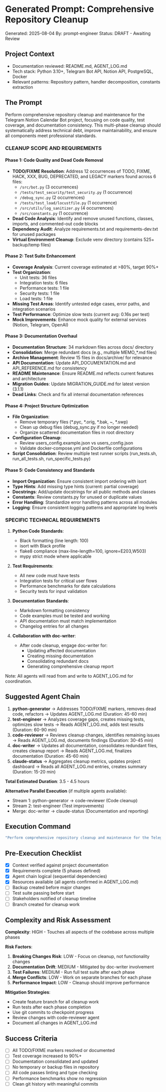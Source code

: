 # Generated Prompt: Comprehensive Repository Cleanup
Generated: 2025-08-04
By: prompt-engineer
Status: DRAFT - Awaiting Review

## Project Context
- Documentation reviewed: README.md, AGENT_LOG.md
- Tech stack: Python 3.10+, Telegram Bot API, Notion API, PostgreSQL, Docker
- Relevant patterns: Repository pattern, handler decomposition, constants extraction

## The Prompt
Perform comprehensive repository cleanup and maintenance for the Telegram Notion Calendar Bot project, focusing on code quality, test coverage, and documentation consistency. This multi-phase cleanup should systematically address technical debt, improve maintainability, and ensure all components meet professional standards.

### CLEANUP SCOPE AND REQUIREMENTS

#### Phase 1: Code Quality and Dead Code Removal
- **TODO/FIXME Resolution**: Address 12 occurrences of TODO, FIXME, HACK, XXX, BUG, DEPRECATED, and LEGACY markers found across 6 files:
  - `/src/bot.py` (3 occurrences)
  - `/tests/test_security/test_security.py` (1 occurrence)
  - `/debug_sync.py` (2 occurrences)
  - `/tests/test_load/locustfile.py` (1 occurrence)
  - `/src/utils/log_sanitizer.py` (4 occurrences)
  - `/src/constants.py` (1 occurrence)
- **Dead Code Analysis**: Identify and remove unused functions, classes, imports, and commented-out code blocks
- **Dependency Audit**: Analyze requirements.txt and requirements-dev.txt for unused packages
- **Virtual Environment Cleanup**: Exclude venv directory (contains 525+ backup/temp files)

#### Phase 2: Test Suite Enhancement
- **Coverage Analysis**: Current coverage estimated at >80%, target 90%+
- **Test Organization**: 
  - Unit tests: 36 files
  - Integration tests: 6 files
  - Performance tests: 1 file
  - Security tests: 1 file
  - Load tests: 1 file
- **Missing Test Areas**: Identify untested edge cases, error paths, and integration scenarios
- **Test Performance**: Optimize slow tests (current avg: 0.16s per test)
- **Mock Improvements**: Enhance mock quality for external services (Notion, Telegram, OpenAI)

#### Phase 3: Documentation Overhaul
- **Documentation Structure**: 34 markdown files across docs/ directory
- **Consolidation**: Merge redundant docs (e.g., multiple MEMO_*.md files)
- **Archive Management**: Review 15 files in docs/archive/ for relevance
- **API Documentation**: Update API_DOCUMENTATION.md and API_REFERENCE.md for consistency
- **README Maintenance**: Ensure README.md reflects current features and architecture
- **Migration Guides**: Update MIGRATION_GUIDE.md for latest version (3.1.1)
- **Dead Links**: Check and fix all internal documentation references

#### Phase 4: Project Structure Optimization
- **File Organization**:
  - Remove temporary files (*.pyc, *.orig, *.bak, ~, *.swp)
  - Clean up debug files (debug_sync.py if no longer needed)
  - Organize scattered documentation files in root directory
- **Configuration Cleanup**: 
  - Review users_config.example.json vs users_config.json
  - Validate docker-compose.yml and Dockerfile configurations
- **Script Consolidation**: Review multiple test runner scripts (run_tests.sh, run_all_tests.sh, run_specific_tests.py)

#### Phase 5: Code Consistency and Standards
- **Import Organization**: Ensure consistent import ordering with isort
- **Type Hints**: Add missing type hints (current: partial coverage)
- **Docstrings**: Add/update docstrings for all public methods and classes
- **Constants**: Review constants.py for unused or duplicate values
- **Error Handling**: Standardize error handling patterns across all modules
- **Logging**: Ensure consistent logging patterns and appropriate log levels

### SPECIFIC TECHNICAL REQUIREMENTS

1. **Python Code Standards**:
   - Black formatting (line length: 100)
   - isort with Black profile
   - flake8 compliance (max-line-length=100, ignore=E203,W503)
   - mypy strict mode where applicable

2. **Test Requirements**:
   - All new code must have tests
   - Integration tests for critical user flows
   - Performance benchmarks for date calculations
   - Security tests for input validation

3. **Documentation Standards**:
   - Markdown formatting consistency
   - Code examples must be tested and working
   - API documentation must match implementation
   - Changelog entries for all changes

4. **Collaboration with doc-writer**:
   - After code cleanup, engage doc-writer for:
     - Updating affected documentation
     - Creating missing documentation
     - Consolidating redundant docs
     - Generating comprehensive cleanup report

Note: All agents will read from and write to AGENT_LOG.md for coordination.

## Suggested Agent Chain
1. **python-generator** → Addresses TODO/FIXME markers, removes dead code, refactors → Updates AGENT_LOG.md (Duration: 45-60 min)
2. **test-engineer** → Analyzes coverage gaps, creates missing tests, optimizes slow tests → Reads AGENT_LOG.md, adds test results (Duration: 60-90 min)
3. **code-reviewer** → Reviews cleanup changes, identifies remaining issues → Reads AGENT_LOG.md, documents findings (Duration: 30-45 min)
4. **doc-writer** → Updates all documentation, consolidates redundant files, creates cleanup report → Reads AGENT_LOG.md, finalizes documentation (Duration: 45-60 min)
5. **claude-status** → Aggregates cleanup metrics, updates project dashboard → Reads all AGENT_LOG.md entries, creates summary (Duration: 15-20 min)

**Total Estimated Duration**: 3.5 - 4.5 hours

**Alternative Parallel Execution** (if multiple agents available):
- Stream 1: python-generator → code-reviewer (Code cleanup)
- Stream 2: test-engineer (Test improvements)
- Merge: doc-writer → claude-status (Documentation and reporting)

## Execution Command
```bash
"Perform comprehensive repository cleanup and maintenance for the Telegram Notion Calendar Bot project, focusing on code quality, test coverage, and documentation consistency. Start by addressing the 12 TODO/FIXME markers in src/bot.py, tests/test_security/test_security.py, debug_sync.py, tests/test_load/locustfile.py, src/utils/log_sanitizer.py, and src/constants.py. Remove dead code, audit dependencies, enhance test coverage to 90%+, consolidate the 34 documentation files, and ensure all code follows Black/isort/flake8/mypy standards. Each phase should update AGENT_LOG.md for coordination with subsequent agents."
```

## Pre-Execution Checklist
- [x] Context verified against project documentation
- [x] Requirements complete (5 phases defined)
- [x] Agent chain logical (sequential dependencies)
- [x] Resources available (all agents confirmed in AGENT_LOG.md)
- [ ] Backup created before major changes
- [ ] Test suite passing before start
- [ ] Stakeholders notified of cleanup timeline
- [ ] Branch created for cleanup work

## Complexity and Risk Assessment

**Complexity**: HIGH - Touches all aspects of the codebase across multiple phases

**Risk Factors**:
1. **Breaking Changes Risk**: LOW - Focus on cleanup, not functionality changes
2. **Documentation Drift**: MEDIUM - Mitigated by doc-writer involvement
3. **Test Failures**: MEDIUM - Run full test suite after each phase
4. **Merge Conflicts**: LOW - Work on separate branches for each phase
5. **Performance Impact**: LOW - Cleanup should improve performance

**Mitigation Strategies**:
- Create feature branch for all cleanup work
- Run tests after each phase completion
- Use git commits to checkpoint progress
- Review changes with code-reviewer agent
- Document all changes in AGENT_LOG.md

## Success Criteria
- [ ] All TODO/FIXME markers resolved or documented
- [ ] Test coverage increased to 90%+
- [ ] Documentation consolidated and updated
- [ ] No temporary or backup files in repository
- [ ] All code passes linting and type checking
- [ ] Performance benchmarks show no regression
- [ ] Clean git history with meaningful commits